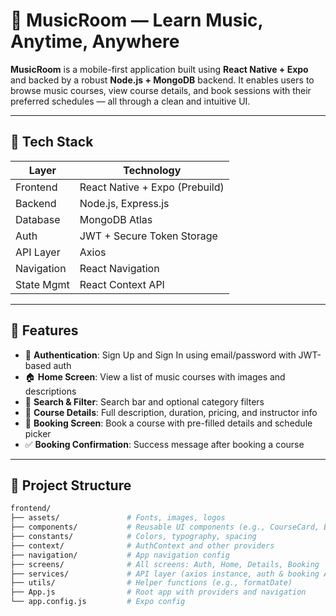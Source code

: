 # 🎵 MusicRoom — Learn Music, Anytime, Anywhere

**MusicRoom** is a mobile-first application built using **React Native + Expo** and backed by a robust **Node.js + MongoDB** backend. It enables users to browse music courses, view course details, and book sessions with their preferred schedules — all through a clean and intuitive UI.

---

## 🚀 Tech Stack

| Layer       | Technology              |
|-------------|--------------------------|
| Frontend    | React Native + Expo (Prebuild) |
| Backend     | Node.js, Express.js     |
| Database    | MongoDB Atlas           |
| Auth        | JWT + Secure Token Storage |
| API Layer   | Axios                   |
| Navigation  | React Navigation        |
| State Mgmt  | React Context API       |

---

## 📱 Features

- 🔐 **Authentication**: Sign Up and Sign In using email/password with JWT-based auth
- 🏠 **Home Screen**: View a list of music courses with images and descriptions
- 🔎 **Search & Filter**: Search bar and optional category filters
- 📘 **Course Details**: Full description, duration, pricing, and instructor info
- 📅 **Booking Screen**: Book a course with pre-filled details and schedule picker
- ✅ **Booking Confirmation**: Success message after booking a course

---

## 🧠 Project Structure

```bash
frontend/
├── assets/               # Fonts, images, logos
├── components/           # Reusable UI components (e.g., CourseCard, Button)
├── constants/            # Colors, typography, spacing
├── context/              # AuthContext and other providers
├── navigation/           # App navigation config
├── screens/              # All screens: Auth, Home, Details, Booking
├── services/             # API layer (axios instance, auth & booking APIs)
├── utils/                # Helper functions (e.g., formatDate)
├── App.js                # Root app with providers and navigation
└── app.config.js         # Expo config
